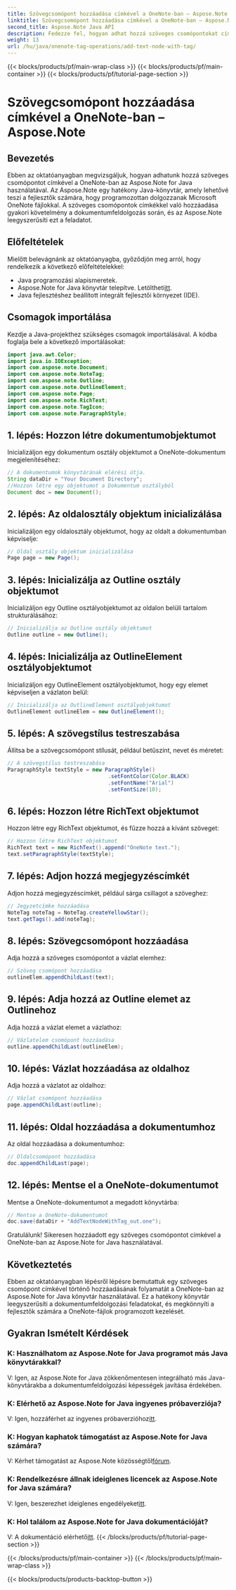 ```yaml
---
title: Szövegcsomópont hozzáadása címkével a OneNote-ban – Aspose.Note
linktitle: Szövegcsomópont hozzáadása címkével a OneNote-ban – Aspose.Note
second_title: Aspose.Note Java API
description: Fedezze fel, hogyan adhat hozzá szöveges csomópontokat címkékkel a OneNote-ban az Aspose.Note for Java használatával. Egyszerű, hatékony és fejlesztőbarát. Töltse le a könyvtárat most!
weight: 13
url: /hu/java/onenote-tag-operations/add-text-node-with-tag/
---
```


{{< blocks/products/pf/main-wrap-class >}}
{{< blocks/products/pf/main-container >}}
{{< blocks/products/pf/tutorial-page-section >}}

# Szövegcsomópont hozzáadása címkével a OneNote-ban – Aspose.Note

## Bevezetés
Ebben az oktatóanyagban megvizsgáljuk, hogyan adhatunk hozzá szöveges csomópontot címkével a OneNote-ban az Aspose.Note for Java használatával. Az Aspose.Note egy hatékony Java-könyvtár, amely lehetővé teszi a fejlesztők számára, hogy programozottan dolgozzanak Microsoft OneNote fájlokkal. A szöveges csomópontok címkékkel való hozzáadása gyakori követelmény a dokumentumfeldolgozás során, és az Aspose.Note leegyszerűsíti ezt a feladatot.
## Előfeltételek
Mielőtt belevágnánk az oktatóanyagba, győződjön meg arról, hogy rendelkezik a következő előfeltételekkel:
- Java programozási alapismeretek.
-  Aspose.Note for Java könyvtár telepítve. Letöltheti[itt](https://releases.aspose.com/note/java/).
- Java fejlesztéshez beállított integrált fejlesztői környezet (IDE).
## Csomagok importálása
Kezdje a Java-projekthez szükséges csomagok importálásával. A kódba foglalja bele a következő importálásokat:
```java
import java.awt.Color;
import java.io.IOException;
import com.aspose.note.Document;
import com.aspose.note.NoteTag;
import com.aspose.note.Outline;
import com.aspose.note.OutlineElement;
import com.aspose.note.Page;
import com.aspose.note.RichText;
import com.aspose.note.TagIcon;
import com.aspose.note.ParagraphStyle;
```
## 1. lépés: Hozzon létre dokumentumobjektumot
Inicializáljon egy dokumentum osztály objektumot a OneNote-dokumentum megjelenítéséhez:
```java
// A dokumentumok könyvtárának elérési útja.
String dataDir = "Your Document Directory";
//Hozzon létre egy objektumot a Dokumentum osztályból
Document doc = new Document();
```
## 2. lépés: Az oldalosztály objektum inicializálása
Inicializáljon egy oldalosztály objektumot, hogy az oldalt a dokumentumban képviselje:
```java
// Oldal osztály objektum inicializálása
Page page = new Page();
```
## 3. lépés: Inicializálja az Outline osztály objektumot
Inicializáljon egy Outline osztályobjektumot az oldalon belüli tartalom strukturálásához:
```java
// Inicializálja az Outline osztály objektumot
Outline outline = new Outline();
```
## 4. lépés: Inicializálja az OutlineElement osztályobjektumot
Inicializáljon egy OutlineElement osztályobjektumot, hogy egy elemet képviseljen a vázlaton belül:
```java
// Inicializálja az OutlineElement osztályobjektumot
OutlineElement outlineElem = new OutlineElement();
```
## 5. lépés: A szövegstílus testreszabása
Állítsa be a szövegcsomópont stílusát, például betűszínt, nevet és méretet:
```java
// A szövegstílus testreszabása
ParagraphStyle textStyle = new ParagraphStyle()
                                .setFontColor(Color.BLACK)
                                .setFontName("Arial")
                                .setFontSize(10);
```
## 6. lépés: Hozzon létre RichText objektumot
Hozzon létre egy RichText objektumot, és fűzze hozzá a kívánt szöveget:
```java
// Hozzon létre RichText objektumot
RichText text = new RichText().append("OneNote text.");
text.setParagraphStyle(textStyle);
```
## 7. lépés: Adjon hozzá megjegyzéscímkét
Adjon hozzá megjegyzéscímkét, például sárga csillagot a szöveghez:
```java
// Jegyzetcímke hozzáadása
NoteTag noteTag = NoteTag.createYellowStar();
text.getTags().add(noteTag);
```
## 8. lépés: Szövegcsomópont hozzáadása
Adja hozzá a szöveges csomópontot a vázlat elemhez:
```java
// Szöveg csomópont hozzáadása
outlineElem.appendChildLast(text);
```
## 9. lépés: Adja hozzá az Outline elemet az Outlinehoz
Adja hozzá a vázlat elemet a vázlathoz:
```java
// Vázlatelem csomópont hozzáadása
outline.appendChildLast(outlineElem);
```
## 10. lépés: Vázlat hozzáadása az oldalhoz
Adja hozzá a vázlatot az oldalhoz:
```java
// Vázlat csomópont hozzáadása
page.appendChildLast(outline);
```
## 11. lépés: Oldal hozzáadása a dokumentumhoz
Az oldal hozzáadása a dokumentumhoz:
```java
// Oldalcsomópont hozzáadása
doc.appendChildLast(page);
```
## 12. lépés: Mentse el a OneNote-dokumentumot
Mentse a OneNote-dokumentumot a megadott könyvtárba:
```java
// Mentse a OneNote-dokumentumot
doc.save(dataDir + "AddTextNodeWithTag_out.one");
```
Gratulálunk! Sikeresen hozzáadott egy szöveges csomópontot címkével a OneNote-ban az Aspose.Note for Java használatával.
## Következtetés
Ebben az oktatóanyagban lépésről lépésre bemutattuk egy szöveges csomópont címkével történő hozzáadásának folyamatát a OneNote-ban az Aspose.Note for Java könyvtár használatával. Ez a hatékony könyvtár leegyszerűsíti a dokumentumfeldolgozási feladatokat, és megkönnyíti a fejlesztők számára a OneNote-fájlok programozott kezelését.
## Gyakran Ismételt Kérdések
### K: Használhatom az Aspose.Note for Java programot más Java könyvtárakkal?
V: Igen, az Aspose.Note for Java zökkenőmentesen integrálható más Java-könyvtárakba a dokumentumfeldolgozási képességek javítása érdekében.
### K: Elérhető az Aspose.Note for Java ingyenes próbaverziója?
 V: Igen, hozzáférhet az ingyenes próbaverzióhoz[itt](https://releases.aspose.com/).
### K: Hogyan kaphatok támogatást az Aspose.Note for Java számára?
V: Kérhet támogatást az Aspose.Note közösségtől[fórum](https://forum.aspose.com/c/note/28).
### K: Rendelkezésre állnak ideiglenes licencek az Aspose.Note for Java számára?
 V: Igen, beszerezhet ideiglenes engedélyeket[itt](https://purchase.aspose.com/temporary-license/).
### K: Hol találom az Aspose.Note for Java dokumentációját?
 V: A dokumentáció elérhető[itt](https://reference.aspose.com/note/java/).
{{< /blocks/products/pf/tutorial-page-section >}}

{{< /blocks/products/pf/main-container >}}
{{< /blocks/products/pf/main-wrap-class >}}

{{< blocks/products/products-backtop-button >}}
